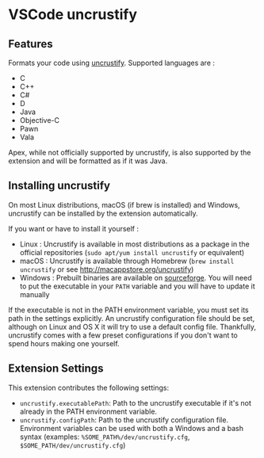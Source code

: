 # VSCode uncrustify

## Features

Formats your code using [uncrustify](https://github.com/uncrustify/uncrustify).
Supported languages are :
- C
- C++
- C#
- D
- Java
- Objective-C
- Pawn
- Vala

Apex, while not officially supported by uncrustify, is also supported by the extension and will be formatted as if it was Java.

## Installing uncrustify

On most Linux distributions, macOS (if brew is installed) and Windows, uncrustify can be installed by the extension automatically.

If you want or have to install it yourself :
- Linux : Uncrustify is available in most distributions as a package in the official repositories (`sudo apt/yum install uncrustify` or equivalent)
- macOS : Uncrustify is available through Homebrew (`brew install uncrustify` or see http://macappstore.org/uncrustify)
- Windows : Prebuilt binaries are available on [sourceforge](https://sourceforge.net/projects/uncrustify/files). You will need to put the executable in your `PATH` variable and you will have to update it manually

If the executable is not in the PATH environment variable, you must set its path in the settings explicitly.
An uncrustify configuration file should be set, although on Linux and OS X it will try to use a default config file.
Thankfully, uncrustify comes with a few preset configurations if you don't want to spend hours making one yourself.

## Extension Settings

This extension contributes the following settings:

* `uncrustify.executablePath`: Path to the uncrustify executable if it's not already in the PATH environment variable.
* `uncrustify.configPath`: Path to the uncrustify configuration file. Environment variables can be used with both a Windows and a bash syntax (examples: `%SOME_PATH%/dev/uncrustify.cfg`, `$SOME_PATH/dev/uncrustify.cfg`)